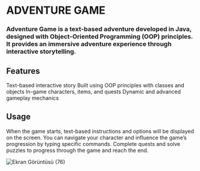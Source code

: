 # ADVENTURE GAME

### Adventure Game is a text-based adventure developed in Java, designed with Object-Oriented Programming (OOP) principles. It provides an immersive adventure experience through interactive storytelling.

## Features
Text-based interactive story
Built using OOP principles with classes and objects
In-game characters, items, and quests
Dynamic and advanced gameplay mechanics

## Usage
When the game starts, text-based instructions and options will be displayed on the screen.
You can navigate your character and influence the game’s progression by typing specific commands.
Complete quests and solve puzzles to progress through the game and reach the end.



![Ekran Görüntüsü (76)](https://github.com/user-attachments/assets/9dca90e3-f298-4171-b1cc-fdac976b0b65)
